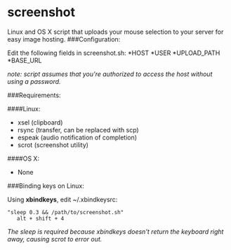 screenshot
==========

Linux and OS X script that uploads your mouse selection to your server for easy image hosting.
###Configuration:

Edit the following fields in screenshot.sh:
*HOST 
*USER
*UPLOAD_PATH
*BASE_URL

*note: script assumes that you're authorized to access the host without using a password.*

###Requirements:

####Linux:
* xsel   (clipboard)
* rsync  (transfer, can be replaced with scp)
* espeak (audio notification of completion)
* scrot  (screenshot utility)

####OS X:
* None

###Binding keys on Linux:

Using **xbindkeys**, edit ~/.xbindkeysrc:

```shell
"sleep 0.3 && /path/to/screenshot.sh"
   alt + shift + 4
```
*The sleep is required because xbindkeys doesn't return the keyboard right away, causing scrot to error out.*
